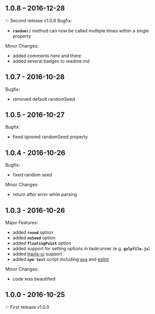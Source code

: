 ## 1.0.8 – 2016-12-28
✨ Second release v1.0.8
Bugfix:
- **`random()`** method can now be called multiple times within a single property

Minor Changes:
- added comments here and there
- added several badges to readme.md

## 1.0.7 - 2016-10-28
Bugfix:
- removed default randomSeed

## 1.0.5 - 2016-10-27
Bugfix:
- fixed ignored randomSeed property

## 1.0.4 - 2016-10-26
Bugfix:
- fixed random seed

Minor Changes:
- return after error while parsing

## 1.0.3 - 2016-10-26

Major Features:
- added **`round`** option
- added **`noSeed`** option
- added **`floatingPoint`** option
- added support for setting options in taskrunner (e.g. **`gulpfile.js`**)
- added [travis-ci](https://travis-ci.org/) support
- added **`npm test`** script including [ava](https://github.com/avajs/ava) and [eslint](https://github.com/eslint/eslint)

Minor Changes:
- code was beautified

## 1.0.0 - 2016-10-25

✨ First release v1.0.0